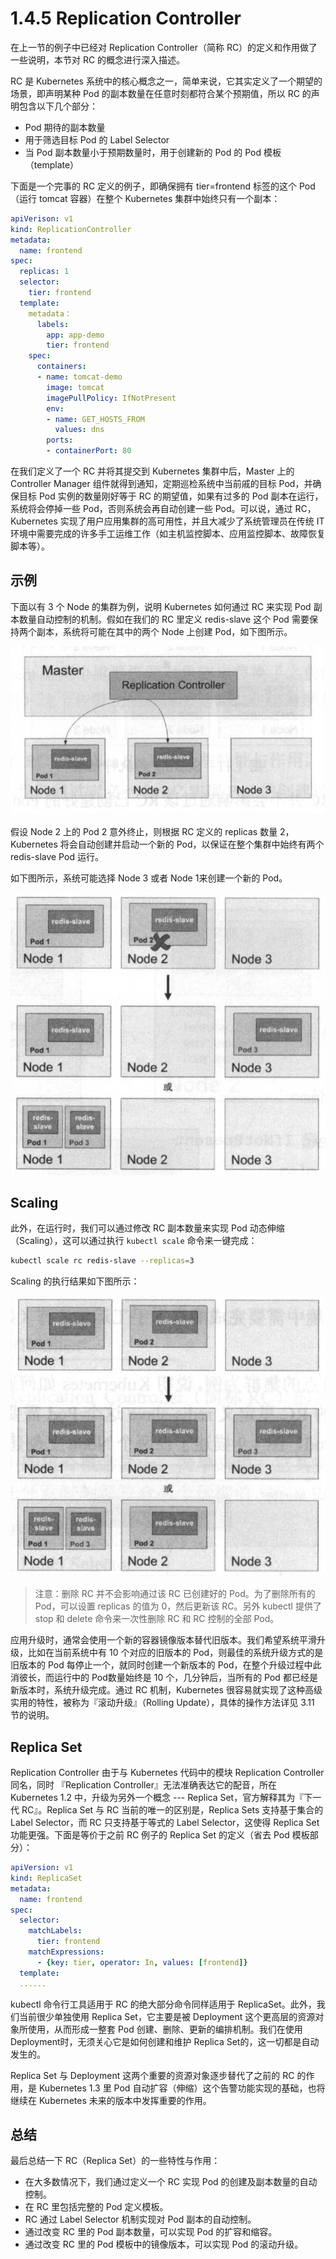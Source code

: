 # 1.4.5 Replication Controller

在上一节的例子中已经对 Replication Controller（简称 RC）的定义和作用做了一些说明，本节对 RC 的概念进行深入描述。

RC 是 Kubernetes 系统中的核心概念之一，简单来说，它其实定义了一个期望的场景，即声明某种 Pod 的副本数量在任意时刻都符合某个预期值，所以 RC 的声明包含以下几个部分：
* Pod 期待的副本数量
* 用于筛选目标 Pod 的 Label Selector
* 当 Pod 副本数量小于预期数量时，用于创建新的 Pod 的 Pod 模板（template）

下面是一个完事的 RC 定义的例子，即确保拥有 tier=frontend 标签的这个 Pod（运行 tomcat 容器）在整个 Kubernetes 集群中始终只有一个副本：
```yaml
apiVerison: v1
kind: ReplicationController
metadata:
  name: frontend
spec:
  replicas: 1
  selector:
    tier: frontend
  template:
    metadata：
      labels:
        app: app-demo
        tier: frontend
    spec:
      containers:
      - name: tomcat-demo
        image: tomcat
        imagePullPolicy: IfNotPresent
        env:
        - name: GET_HOSTS_FROM
          values: dns
        ports:
        - containerPort: 80
```

在我们定义了一个 RC 并将其提交到 Kubernetes 集群中后，Master 上的 Controller Manager 组件就得到通知，定期巡检系统中当前戚的目标 Pod，并确保目标 Pod 实例的数量刚好等于 RC 的期望值，如果有过多的 Pod 副本在运行，系统将会停掉一些 Pod，否则系统会再自动创建一些 Pod。可以说，通过 RC，Kubernetes 实现了用户应用集群的高可用性，并且大减少了系统管理员在传统 IT 环境中需要完成的许多手工运维工作（如主机监控脚本、应用监控脚本、故障恢复脚本等）。

## 示例

下面以有 3 个 Node 的集群为例，说明 Kubernetes 如何通过 RC 来实现 Pod 副本数量自动控制的机制。假如在我们的 RC 里定义 redis-slave 这个 Pod 需要保持两个副本，系统将可能在其中的两个 Node 上创建 Pod，如下图所示。

![](../../gitbook/assets/topic_1/1-9.jpg)

假设 Node 2 上的 Pod 2 意外终止，则根据 RC 定义的 replicas 数量 2，Kubernetes 将会自动创建并启动一个新的 Pod，以保证在整个集群中始终有两个 redis-slave Pod 运行。

如下图所示，系统可能选择 Node 3 或者 Node 1来创建一个新的 Pod。

![](../../gitbook/assets/topic_1/1-10.jpg)

## Scaling

此外，在运行时，我们可以通过修改 RC 副本数量来实现 Pod 动态伸缩（Scaling），这可以通过执行 `kubectl scale` 命令来一键完成：
```bash
kubectl scale rc redis-slave --replicas=3
```

Scaling 的执行结果如下图所示：

![](../../gitbook/assets/topic_1/1-11.jpg)

> 注意：删除 RC 并不会影响通过该 RC 已创建好的 Pod。为了删除所有的 Pod，可以设置 replicas 的值为 0，然后更新该 RC。另外 kubectl 提供了 stop 和 delete 命令来一次性删除 RC 和 RC 控制的全部 Pod。

应用升级时，通常会使用一个新的容器镜像版本替代旧版本。我们希望系统平滑升级，比如在当前系统中有 10 个对应的旧版本的 Pod，则最佳的系统升级方式的是旧版本的 Pod 每停止一个，就同时创建一个新版本的 Pod，在整个升级过程中此消彼长，而运行中的 Pod数量始终是 10 个，几分钟后，当所有的 Pod 都已经是新版本时，系统升级完成。通过 RC 机制，Kubernetes 很容易就实现了这种高级实用的特性，被称为『滚动升级』（Rolling Update），具体的操作方法详见 3.11 节的说明。

## Replica Set

Replication Controller 由于与 Kubernetes 代码中的模块 Replication Controller 同名，同时 『Replication Controller』无法准确表达它的配音，所在 Kubernetes 1.2 中，升级为另外一个概念 --- Replica Set，官方解释其为『下一代 RC』。Replica Set 与 RC 当前的唯一的区别是，Replica Sets 支持基于集合的 Label Selector，而 RC 只支持基于等式的 Label Selector，这使得 Replica Set 功能更强。下面是等价于之前 RC 例子的 Replica Set 的定义（省去 Pod 模板部分）：
```yaml
apiVersion: v1
kind: ReplicaSet
metadata:
  name: frontend
spec:
  selector:
    matchLabels:
      tier: frontend
    matchExpressions:
      - {key: tier, operator: In, values: [frontend]}
  template:
  ......
```

kubectl 命令行工具适用于 RC 的绝大部分命令同样适用于 ReplicaSet。此外，我们当前很少单独使用 Replica Set，它主要是被 Deployment 这个更高层的资源对象所使用，从而形成一整套 Pod 创建、删除、更新的编排机制。我们在使用 Deployment时，无须关心它是如何创建和维护 Replica Set的，这一切都是自动发生的。

Replica Set 与 Deployment 这两个重要的资源对象逐步替代了之前的 RC 的作用，是 Kubernetes 1.3 里 Pod 自动扩容（伸缩）这个告警功能实现的基础，也将继续在 Kubernetes 未来的版本中发挥重要的作用。

## 总结

最后总结一下 RC（Replica Set）的一些特性与作用：
* 在大多数情况下，我们通过定义一个 RC 实现 Pod 的创建及副本数量的自动控制。
* 在 RC 里包括完整的 Pod 定义模板。
* RC 通过 Label Selector 机制实现对 Pod 副本的自动控制。
* 通过改变 RC 里的 Pod 副本数量，可以实现 Pod 的扩容和缩容。
* 通过改变 RC 里的 Pod 模板中的镜像版本，可以实现 Pod 的滚动升级。
